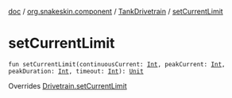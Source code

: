[doc](../../index.md) / [org.snakeskin.component](../index.md) / [TankDrivetrain](index.md) / [setCurrentLimit](./set-current-limit.md)

# setCurrentLimit

`fun setCurrentLimit(continuousCurrent: `[`Int`](https://kotlinlang.org/api/latest/jvm/stdlib/kotlin/-int/index.html)`, peakCurrent: `[`Int`](https://kotlinlang.org/api/latest/jvm/stdlib/kotlin/-int/index.html)`, peakDuration: `[`Int`](https://kotlinlang.org/api/latest/jvm/stdlib/kotlin/-int/index.html)`, timeout: `[`Int`](https://kotlinlang.org/api/latest/jvm/stdlib/kotlin/-int/index.html)`): `[`Unit`](https://kotlinlang.org/api/latest/jvm/stdlib/kotlin/-unit/index.html)

Overrides [Drivetrain.setCurrentLimit](../-drivetrain/set-current-limit.md)


